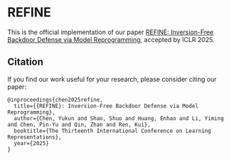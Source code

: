 # REFINE

This is the official implementation of our paper [REFINE: Inversion-Free Backdoor Defense via Model Reprogramming](https://openreview.net/pdf?id=4IYdCws9fc), accepted by ICLR 2025.

## Citation

If you find our work useful for your research, please consider citing our paper:

```
@inproceedings{chen2025refine,
  title={{REFINE}: Inversion-Free Backdoor Defense via Model Reprogramming},
  author={Chen, Yukun and Shao, Shuo and Huang, Enhao and Li, Yiming and Chen, Pin-Yu and Qin, Zhan and Ren, Kui},
  booktitle={The Thirteenth International Conference on Learning Representations},
  year={2025}
}
```
